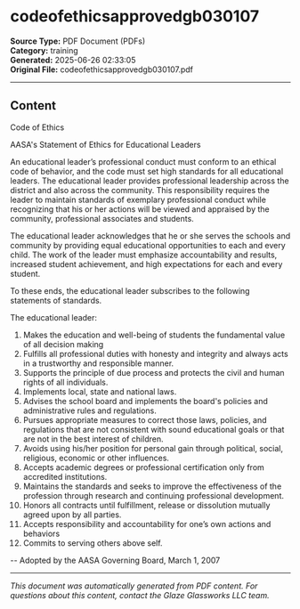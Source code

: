 ﻿# codeofethicsapprovedgb030107

**Source Type:** PDF Document (PDFs)  
**Category:** training  
**Generated:** 2025-06-26 02:33:05  
**Original File:** codeofethicsapprovedgb030107.pdf

---

## Content

Code of Ethics


AASA's Statement of Ethics for Educational Leaders

An educational leader’s professional conduct must conform to an ethical code of
behavior, and the code must set high standards for all educational leaders. The
educational leader provides professional leadership across the district and also across
the community. This responsibility requires the leader to maintain standards of
exemplary professional conduct while recognizing that his or her actions will be
viewed and appraised by the community, professional associates and students.

The educational leader acknowledges that he or she serves the schools and
community by providing equal educational opportunities to each and every child. The
work of the leader must emphasize accountability and results, increased student
achievement, and high expectations for each and every student.

To these ends, the educational leader subscribes to the following statements of
standards.

The educational leader:
   1. Makes the education and well-being of students the fundamental value of all
      decision making
   2. Fulfills all professional duties with honesty and integrity and always acts in a
      trustworthy and responsible manner.
   3. Supports the principle of due process and protects the civil and human rights
      of all individuals.
   4. Implements local, state and national laws.
   5. Advises the school board and implements the board's policies and
      administrative rules and regulations.
   6. Pursues appropriate measures to correct those laws, policies, and regulations
      that are not consistent with sound educational goals or that are not in the
      best interest of children.
   7. Avoids using his/her position for personal gain through political, social,
      religious, economic or other influences.
   8. Accepts academic degrees or professional certification only from accredited
      institutions.
   9. Maintains the standards and seeks to improve the effectiveness of the
      profession through research and continuing professional development.
   10. Honors all contracts until fulfillment, release or dissolution mutually agreed
       upon by all parties.
   11. Accepts responsibility and accountability for one’s own actions and behaviors
   12. Commits to serving others above self.


-- Adopted by the AASA Governing Board, March 1, 2007

---

*This document was automatically generated from PDF content. For questions about this content, contact the Glaze Glassworks LLC team.*

